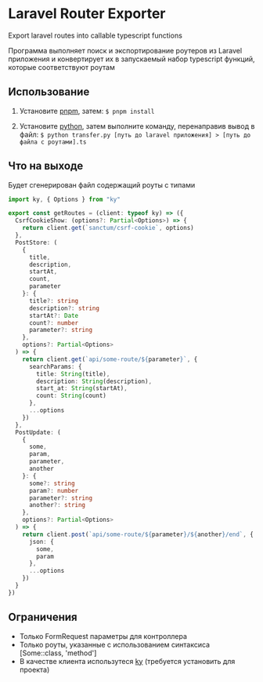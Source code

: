 # Laravel Router Exporter

Export laravel routes into callable typescript functions

Программа выполняет поиск и экспортирование роутеров из Laravel приложения и конвертирует их в запускаемый набор typescript функций, которые соответствуют роутам

## Использование

1. Установите [pnpm](https://pnpm.io/installation#nodejs-is-preinstalled), затем: `$ pnpm install`

2. Установите [python](https://www.python.org/downloads/source/), затем выполните команду, перенаправив вывод в файл: `$ python transfer.py [путь до laravel приложения] > [путь до файла с роутами].ts`

## Что на выходе

Будет сгенерирован файл содержащий роуты с типами

```typescript
import ky, { Options } from "ky"

export const getRoutes = (client: typeof ky) => ({
  CsrfCookieShow: (options?: Partial<Options>) => {
    return client.get(`sanctum/csrf-cookie`, options)
  },
  PostStore: (
    {
      title,
      description,
      startAt,
      count,
      parameter
    }: {
      title?: string
      description?: string
      startAt?: Date
      count?: number
      parameter?: string
    },
    options?: Partial<Options>
  ) => {
    return client.get(`api/some-route/${parameter}`, {
      searchParams: {
        title: String(title),
        description: String(description),
        start_at: String(startAt),
        count: String(count)
      },
      ...options
    })
  },
  PostUpdate: (
    {
      some,
      param,
      parameter,
      another
    }: {
      some?: string
      param?: number
      parameter?: string
      another?: string
    },
    options?: Partial<Options>
  ) => {
    return client.post(`api/some-route/${parameter}/${another}/end`, {
      json: {
        some,
        param
      },
      ...options
    })
  }
})
```

## Ограничения

- Только FormRequest параметры для контроллера
- Только роуты, указанные с использованием синтаксиса [Some::class, 'method']
- В качестве клиента использутеся [ky](https://github.com/sindresorhus/ky) (требуется установить для проекта)
